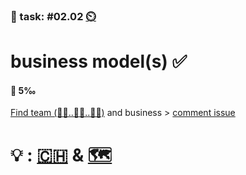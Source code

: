 ### 💪 task: #02.02 [⏲️](https://youtu.be/h1uaTOmvZbA)

# business model(s) ✅

#### 🏅 5‰

[Find team (🧑‍💼..🧑‍🎨..🧑‍💻)](https://openpracticelibrary.com/practice/t2r2-talk-type-read-review/) and business > [comment issue](https://github.com/digital-sustainability/module-eoss-hs22-sandbox/issues/6)

# 💡 : [🇨🇭](https://ossbenchmark.com/institutions) & [🗺️](https://landscape.todogroup.org)